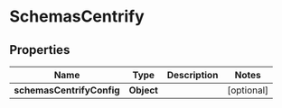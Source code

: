 # SchemasCentrify

## Properties
Name | Type | Description | Notes
------------ | ------------- | ------------- | -------------
**schemasCentrifyConfig** | **Object** |  |  [optional]

